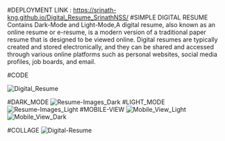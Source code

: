 #DEPLOYMENT LINK : https://srinath-kng.github.io/Digital_Resume_SrinathNSS/
#SIMPLE DIGITAL RESUME 
Contains Dark-Mode and Light-Mode,A digital resume, also known as an online resume or e-resume, is a modern version of a traditional paper resume that is designed to be viewed online. Digital resumes are typically created and stored electronically, and they can be shared and accessed through various online platforms such as personal websites, social media profiles, job boards, and email.

#CODE

![Digital_Resume](https://user-images.githubusercontent.com/85686300/221473410-0d802fd9-7ce3-493b-aaa7-c24659adca56.png)

#DARK_MODE
![Resume-Images_Dark](https://user-images.githubusercontent.com/85686300/221473486-1e9329e2-2391-493d-a90b-7155d074a6c4.png)
#LIGHT_MODE
![Resume-Images_Light](https://user-images.githubusercontent.com/85686300/221473536-3950d037-35b2-487b-b88b-d24d8ff36329.png)
#MOBILE-VIEW
![Mobile_View_Light](https://user-images.githubusercontent.com/85686300/221475133-5091a76f-fb71-49fd-98b6-4a486254789e.png)
![Mobile_View_Dark](https://user-images.githubusercontent.com/85686300/221475139-355771c2-92e3-454c-bb6c-81c1cd31ab19.png)

#COLLAGE
![Digital-Resume](https://user-images.githubusercontent.com/85686300/221475173-ff702804-d5c5-4cca-8acc-43d306dceb2d.png)

